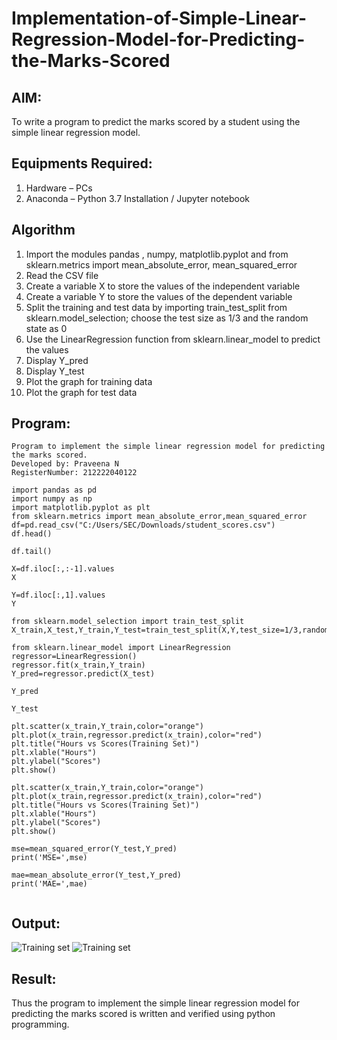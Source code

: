 # Implementation-of-Simple-Linear-Regression-Model-for-Predicting-the-Marks-Scored

## AIM:
To write a program to predict the marks scored by a student using the simple linear regression model.

## Equipments Required:
1. Hardware – PCs
2. Anaconda – Python 3.7 Installation / Jupyter notebook

## Algorithm
1. Import the modules pandas , numpy, matplotlib.pyplot and from sklearn.metrics import mean_absolute_error, mean_squared_error
2. Read the CSV file
3. Create a variable X to store the values of the independent variable
4. Create a variable Y to store the values of the dependent variable
5. Split the training and test data by importing train_test_split from sklearn.model_selection; choose the test size as 1/3 and the random state as 0
6. Use the LinearRegression function from sklearn.linear_model to predict the values
7. Display Y_pred
8. Display Y_test
9. Plot the graph for training data
10. Plot the graph for test data
    
## Program:
```
Program to implement the simple linear regression model for predicting the marks scored.
Developed by: Praveena N 
RegisterNumber: 212222040122 
```
```
import pandas as pd
import numpy as np
import matplotlib.pyplot as plt
from sklearn.metrics import mean_absolute_error,mean_squared_error
df=pd.read_csv("C:/Users/SEC/Downloads/student_scores.csv")
df.head()

df.tail()

X=df.iloc[:,:-1].values
X

Y=df.iloc[:,1].values
Y

from sklearn.model_selection import train_test_split
X_train,X_test,Y_train,Y_test=train_test_split(X,Y,test_size=1/3,random_state=0)

from sklearn.linear_model import LinearRegression
regressor=LinearRegression()
regressor.fit(x_train,Y_train)
Y_pred=regressor.predict(X_test)

Y_pred

Y_test

plt.scatter(x_train,Y_train,color="orange")
plt.plot(x_train,regressor.predict(x_train),color="red")
plt.title("Hours vs Scores(Training Set)")
plt.xlable("Hours")
plt.ylabel("Scores")
plt.show()

plt.scatter(x_train,Y_train,color="orange")
plt.plot(x_train,regressor.predict(x_train),color="red")
plt.title("Hours vs Scores(Training Set)")
plt.xlable("Hours")
plt.ylabel("Scores")
plt.show()

mse=mean_squared_error(Y_test,Y_pred)
print('MSE=',mse)

mae=mean_absolute_error(Y_test,Y_pred)
print('MAE=',mae)


```


## Output:
![Training set](https://github.com/AkilaMohan/Implementation-of-Simple-Linear-Regression-Model-for-Predicting-the-Marks-Scored/assets/119393514/6aaaf0f7-5512-4a98-9402-43e7aa78b611)
![Training set](https://github.com/AkilaMohan/Implementation-of-Simple-Linear-Regression-Model-for-Predicting-the-Marks-Scored/assets/119393514/678852b4-7f0e-45f5-9bd7-4cf9cb8c231d)

## Result:
Thus the program to implement the simple linear regression model for predicting the marks scored is written and verified using python programming.
